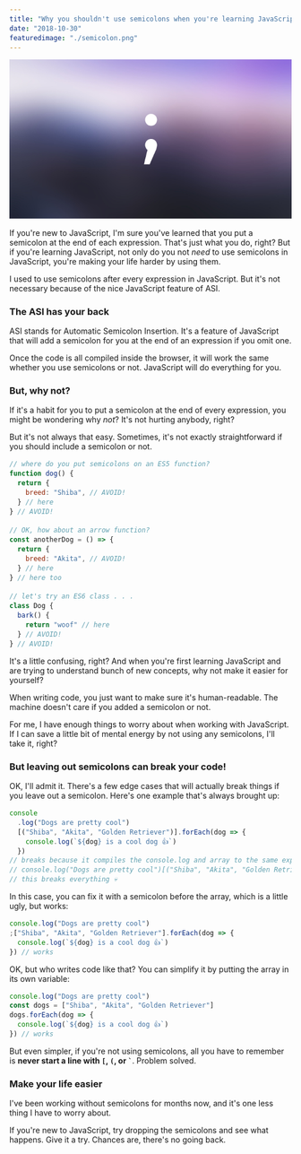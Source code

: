 ```yaml
---
title: "Why you shouldn't use semicolons when you're learning JavaScript"
date: "2018-10-30"
featuredimage: "./semicolon.png"
---
```


![semicolon](./semicolon.png)

If you're new to JavaScript, I'm sure you've learned that you put a semicolon at the end of each expression. That's just what you do, right? But if you're learning JavaScript, not only do you not _need_ to use semicolons in JavaScript, you're making your life harder by using them.

I used to use semicolons after every expression in JavaScript. But it's not necessary because of the nice JavaScript feature of ASI.

### The ASI has your back

ASI stands for Automatic Semicolon Insertion. It's a feature of JavaScript that will add a semicolon for you at the end of an expression if you omit one.

Once the code is all compiled inside the browser, it will work the same whether you use semicolons or not. JavaScript will do everything for you.

### But, why not?

If it's a habit for you to put a semicolon at the end of every expression, you might be wondering why _not_? It's not hurting anybody, right?

But it's not always that easy. Sometimes, it's not exactly straightforward if you should include a semicolon or not.

```javascript
// where do you put semicolons on an ES5 function?
function dog() {
  return {
    breed: "Shiba", // AVOID!
  } // here
} // AVOID!

// OK, how about an arrow function?
const anotherDog = () => {
  return {
    breed: "Akita", // AVOID!
  } // here
} // here too

// let's try an ES6 class . . .
class Dog {
  bark() {
    return "woof" // here
  } // AVOID!
} // AVOID!
```

It's a little confusing, right? And when you're first learning JavaScript and are trying to understand bunch of new concepts, why not make it easier for yourself?

When writing code, you just want to make sure it's human-readable. The machine doesn't care if you added a semicolon or not.

For me, I have enough things to worry about when working with JavaScript. If I can save a little bit of mental energy by not using any semicolons, I'll take it, right?

### But leaving out semicolons can break your code!

OK, I'll admit it. There's a few edge cases that will actually break things if you leave out a semicolon. Here's one example that's always brought up:

```javascript
console
  .log("Dogs are pretty cool")
  [("Shiba", "Akita", "Golden Retriever")].forEach(dog => {
    console.log(`${dog} is a cool dog 👍`)
  })
// breaks because it compiles the console.log and array to the same expression
// console.log("Dogs are pretty cool")[("Shiba", "Akita", "Golden Retriever")]
// this breaks everything 💀
```

In this case, you can fix it with a semicolon before the array, which is a little ugly, but works:

```javascript
console.log("Dogs are pretty cool")
;["Shiba", "Akita", "Golden Retriever"].forEach(dog => {
  console.log(`${dog} is a cool dog 👍`)
}) // works
```

OK, but who writes code like that? You can simplify it by putting the array in its own variable:

```javascript
console.log("Dogs are pretty cool")
const dogs = ["Shiba", "Akita", "Golden Retriever"]
dogs.forEach(dog => {
  console.log(`${dog} is a cool dog 👍`)
}) // works
```

But even simpler, if you're not using semicolons, all you have to remember is **never start a line with `[`, `(`, or `` ` ``**. Problem solved.

### Make your life easier

I've been working without semicolons for months now, and it's one less thing I have to worry about.

If you're new to JavaScript, try dropping the semicolons and see what happens. Give it a try. Chances are, there's no going back.
